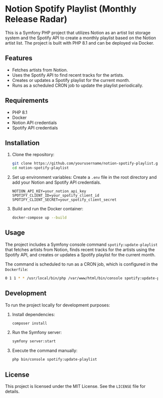 # Notion Spotify Playlist (Monthly Release Radar)

This is a Symfony PHP project that utilizes Notion as an artist list storage system and the Spotify API to create a monthly playlist based on the Notion artist list. The project is built with PHP 8.1 and can be deployed via Docker.

## Features

- Fetches artists from Notion.
- Uses the Spotify API to find recent tracks for the artists.
- Creates or updates a Spotify playlist for the current month.
- Runs as a scheduled CRON job to update the playlist periodically.

## Requirements

- PHP 8.1
- Docker
- Notion API credentials
- Spotify API credentials

## Installation

1. Clone the repository:
    ```sh
    git clone https://github.com/yourusername/notion-spotify-playlist.git
    cd notion-spotify-playlist
    ```

2. Set up environment variables:
   Create a `.env` file in the root directory and add your Notion and Spotify API credentials.
    ```env
    NOTION_API_KEY=your_notion_api_key
    SPOTIFY_CLIENT_ID=your_spotify_client_id
    SPOTIFY_CLIENT_SECRET=your_spotify_client_secret
    ```

3. Build and run the Docker container:
    ```sh
    docker-compose up --build
    ```

## Usage

The project includes a Symfony console command `spotify:update-playlist` that fetches artists from Notion, finds recent tracks for the artists using the Spotify API, and creates or updates a Spotify playlist for the current month.

The command is scheduled to run as a CRON job, which is configured in the `Dockerfile`:
```sh
0 1 1 * * /usr/local/bin/php /var/www/html/bin/console spotify:update-playlist >> /var/log/cron.log 2>&1
```

## Development

To run the project locally for development purposes:

1. Install dependencies:
    ```sh
    composer install
    ```

2. Run the Symfony server:
    ```sh
    symfony server:start
    ```

3. Execute the command manually:
    ```sh
    php bin/console spotify:update-playlist
    ```

## License

This project is licensed under the MIT License. See the `LICENSE` file for details.
